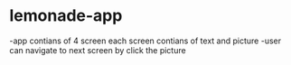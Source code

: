 # lemonade-app
-app contians of 4 screen each screen contians of text and picture
-user can navigate to next screen by click the picture

